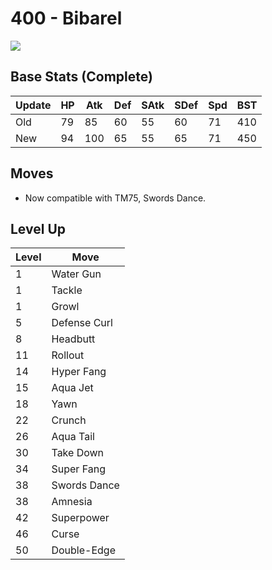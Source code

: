 # 400 - Bibarel
![][400]

## Base Stats (Complete)

Update | HP | Atk | Def | SAtk | SDef | Spd | BST
---    | ---| --- | --- | ---  | ---  | --- | ---
Old    | 79 |  85 |  60 |  55  |  60  |  71  |  410
New    | 94 |  100 |  65 |  55  |  65  |  71  |  450

## Moves

 - Now compatible with TM75, Swords Dance.

## Level Up

Level | Move
---   | ---
  1   | Water Gun
  1   | Tackle
  1   | Growl
  5   | Defense Curl
  8   | Headbutt
 11   | Rollout
 14   | Hyper Fang
 15   | Aqua Jet
 18   | Yawn
 22   | Crunch
 26   | Aqua Tail
 30   | Take Down
 34   | Super Fang
 38   | Swords Dance
 38   | Amnesia
 42   | Superpower
 46   | Curse
 50   | Double-Edge



[400]: ../img/pokemon/400.png
